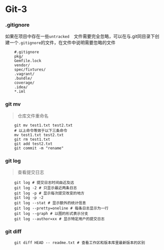 # Git-3
### .gitignore
如果在项目中存在一些` untracked 	`文件需要完全忽略，可以在与.git同目录下创建一个` .gitignore `的文件，在文件中说明需要忽略的文件
```
	#.gitignore
	pkg/
	Gemfile.lock
	vendor/
	spec/fixtures/
	.vagrant/
	.bundle/
	coverage/
	.idea/
	*.iml
```
### git mv
> 仓库文件重命名

```
	git mv test1.txt test2.txt
	# 以上命令等效于以下三条命令
	mv test1.txt test2.txt
	git rm test1.txt
	git add test2.txt
	git commit -m "rename"
```
### git log
> 查看提交日志
```
	git log # 提交日志时间由近及远
	git log -2 # 只显示最近两条日志
	git log -p # 显示每次提交改变的地方
	git log -p -2
	git log --stat # 显示额外的统计信息
	git log --pretty=oneline # 每条日志显示为一行
	git log --graph # 以图的形式表示分支
	git log --author=xx # 显示特定用户的提交日志
```
### git diff
```
	git diff HEAD -- readme.txt # 查看工作区和版本库里最新版本的区别
```